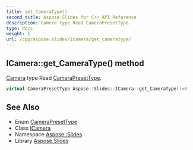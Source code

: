 ```yaml
---
title: get_CameraType()
second_title: Aspose.Slides for C++ API Reference
description: Camera type Read CameraPresetType.
type: docs
weight: 1
url: /cpp/aspose.slides/icamera/get_cameratype/
---
```

## ICamera::get_CameraType() method


[Camera](../../camera/) type Read [CameraPresetType](../../camerapresettype/).

```cpp
virtual CameraPresetType Aspose::Slides::ICamera::get_CameraType()=0
```

## See Also

* Enum [CameraPresetType](../camerapresettype/)
* Class [ICamera](./)
* Namespace [Aspose::Slides](../)
* Library [Aspose.Slides](../../)